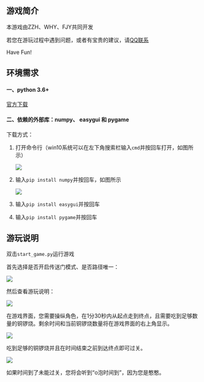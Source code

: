 ## 游戏简介
本游戏由ZZH、WHY、FJY共同开发

若您在游玩过程中遇到问题，或者有宝贵的建议，请[QQ联系](http://wpa.qq.com/msgrd?v=3&uin=2270840074&site=qq&menu=yes "QQ联系")

Have Fun!
## 环境需求
#### 一、python 3.6+

[官方下载](https://www.python.org/downloads/ "官方下载")

#### 二、依赖的外部库：numpy、 easygui 和 pygame

下载方式：
1. 打开命令行（win10系统可以在左下角搜索栏输入`cmd`并按回车打开，如图所示）

	![](https://ftp.bmp.ovh/imgs/2020/12/78da8c536f4a9fe9.png)

2. 输入`pip install numpy`并按回车，如图所示

	![](https://ftp.bmp.ovh/imgs/2020/12/74b7b62e47abc0de.png)

3. 输入`pip install easygui`并按回车

4. 输入`pip install pygame`并按回车

## 游玩说明

双击`start_game.py`运行游戏

首先选择是否开启传送门模式、是否路径唯一：

![](https://ftp.bmp.ovh/imgs/2020/12/b06c6fed2b1c19ad.png)

然后查看游玩说明：

![](https://ftp.bmp.ovh/imgs/2020/12/3cdbf4f43e51d65b.png)

在游戏界面，您需要操纵角色，在1分30秒内从起点走到终点，且需要吃到足够数量的铜锣烧。剩余时间和当前铜锣烧数量将在游戏界面的右上角显示。

![](https://ftp.bmp.ovh/imgs/2020/12/d4b2b15250d107a8.png)

吃到足够的铜锣烧并且在时间结束之前到达终点即可过关。

![](https://ftp.bmp.ovh/imgs/2020/12/961346bb96468bf8.png)

如果时间到了未能过关，您将会听到“o泡时间到”，因为您是憨憨。
